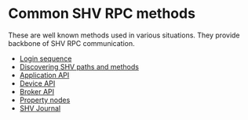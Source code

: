 # Common SHV RPC methods

These are well known methods used in various situations. They provide backbone
of SHV RPC communication.

- [Login sequence](./rpcmethods/login.md)
- [Discovering SHV paths and methods](./rpcmethods/discovery.md)
- [Application API](./rpcmethods/app.md)
- [Device API](./rpcmethods/device.md)
- [Broker API](./rpcmethods/broker.md)
- [Property nodes](./rpcmethods/property.md)
- [SHV Journal](./rpcmethods/shvjournal.md)
